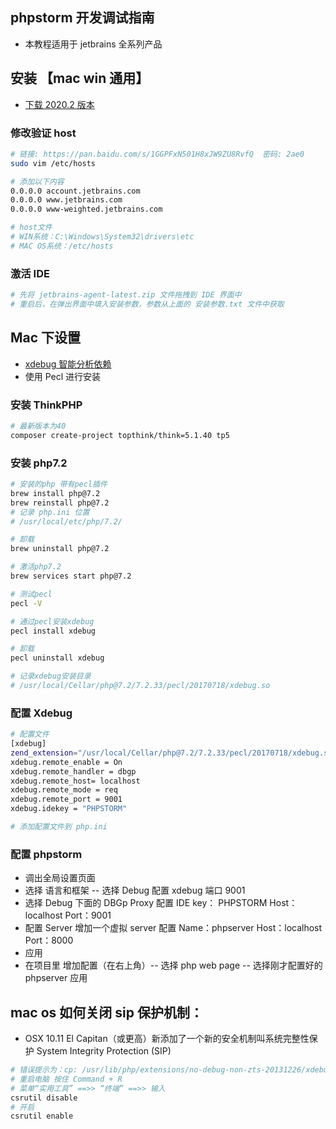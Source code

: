 ## phpstorm 开发调试指南

- 本教程适用于 jetbrains 全系列产品

## 安装 【mac win 通用】

- [下载 2020.2 版本](https://www.jetbrains.com/phpstorm/download/other.html)

### 修改验证 host

```bash
# 链接: https://pan.baidu.com/s/1GGPFxN501H8xJW9ZU8RvfQ  密码: 2ae0
sudo vim /etc/hosts

# 添加以下内容
0.0.0.0 account.jetbrains.com
0.0.0.0 www.jetbrains.com
0.0.0.0 www-weighted.jetbrains.com

# host文件
# WIN系统：C:\Windows\System32\drivers\etc
# MAC OS系统：/etc/hosts
```

### 激活 IDE

```bash
# 先将 jetbrains-agent-latest.zip 文件拖拽到 IDE 界面中
# 重启后，在弹出界面中填入安装参数，参数从上面的 安装参数.txt 文件中获取
```

## Mac 下设置

- [xdebug 智能分析依赖](https://xdebug.org/wizard)
- 使用 Pecl 进行安装

### 安装 ThinkPHP

```bash
# 最新版本为40
composer create-project topthink/think=5.1.40 tp5
```

### 安装 php7.2

```bash
# 安装的php 带有pecl插件
brew install php@7.2
brew reinstall php@7.2
# 记录 php.ini 位置
# /usr/local/etc/php/7.2/

# 卸载
brew uninstall php@7.2

# 激活php7.2
brew services start php@7.2

# 测试pecl
pecl -V

# 通过pecl安装xdebug
pecl install xdebug

# 卸载
pecl uninstall xdebug

# 记录xdebug安装目录
# /usr/local/Cellar/php@7.2/7.2.33/pecl/20170718/xdebug.so

```

### 配置 Xdebug

```bash
# 配置文件
[xdebug]
zend_extension="/usr/local/Cellar/php@7.2/7.2.33/pecl/20170718/xdebug.so"
xdebug.remote_enable = On
xdebug.remote_handler = dbgp
xdebug.remote_host= localhost
xdebug.remote_mode = req
xdebug.remote_port = 9001
xdebug.idekey = "PHPSTORM"

# 添加配置文件到 php.ini
```

### 配置 phpstorm

- 调出全局设置页面
- 选择 语言和框架 -- 选择 Debug 配置 xdebug 端口 9001
- 选择 Debug 下面的 DBGp Proxy 配置 IDE key： PHPSTORM Host：localhost Port：9001
- 配置 Server 增加一个虚拟 server 配置 Name：phpserver Host：localhost Port：8000
- 应用
- 在项目里 增加配置（在右上角）-- 选择 php web page -- 选择刚才配置好的 phpserver 应用

## mac os 如何关闭 sip 保护机制：

- OSX 10.11 El Capitan（或更高）新添加了一个新的安全机制叫系统完整性保护 System Integrity Protection (SIP)

```bash
# 错误提示为：cp: /usr/lib/php/extensions/no-debug-non-zts-20131226/xdebug.so: Operation not permitted
# 重启电脑 按住 Command + R
# 菜单“实用工具” ==>> “终端” ==>> 输入
csrutil disable
# 开启
csrutil enable
```
